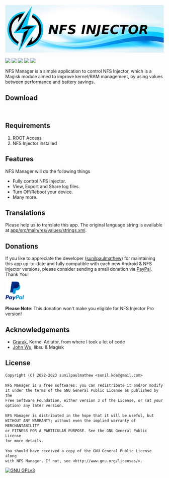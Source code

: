 ![NFS Manager](app/src/main/res/drawable/ic_nfs.png)

[![](https://img.shields.io/badge/NFS%20Manager-v2.6-green)](https://github.com/sunilpaulmathew/NFSManager/releases/download/v2.6/com.nfs.nfsmanager-v2.6-release.apk)
![](https://img.shields.io/github/downloads/sunilpaulmathew/NFSManager/total)
![](https://img.shields.io/github/downloads/sunilpaulmathew/NFSManager/v2.6/total)
![](https://img.shields.io/github/contributors/sunilpaulmathew/NFSManager)
![](https://img.shields.io/github/license/sunilpaulmathew/NFSManager)

NFS Manager is a simple application to control NFS Injector, which is a Magisk module aimed to improve kernel/RAM management, by using values between performance and battery savings.

## Download
[<img src="https://i.ibb.co/q0mdc4Z/get-it-on-github.png"
alt=""
height="80">](https://github.com/sunilpaulmathew/NFSManager/releases/download/v2.6/com.nfs.nfsmanager-v2.6-release.apk)

## Requirements
1. ROOT Access
2. NFS Injector installed

## Features
NFS Manager will do the following things
* Fully control NFS Injector.
* View, Export and Share log files.
* Turn Off/Reboot your device.
* Many more.

## Translations
Please help us to translate this app. The original language string is available at [app/src/main/res/values/strings.xml](app/src/main/res/values/strings.xml).

## Donations
If you like to appreciate the developer ([sunilpaulmathew](https://github.com/sunilpaulmathew)) for maintaining this app up-to-date and fully compatible with each new Android & NFS Injector versions, please consider sending a small donation via [PayPal](https://www.paypal.me/menacherry). Thank You!

<p><a href="https://www.paypal.me/menacherry" target="_blank"><img src="https://github.com/SmartPack/SmartPack.github.io/blob/master/asset/pic005.png?raw=true" alt="" height="60" /></a></p>

<b>Please Note</b>: This donation won't make you eligible for NFS Injector Pro version!

## Acknowledgements
* [Grarak](https://github.com/Grarak/), Kernel Adiutor, from where I took a lot of code
* [John Wu](https://github.com/topjohnwu), libsu & Magisk

## License

    Copyright (C) 2022-2023 sunilpaulmathew <sunil.kde@gmail.com>

    NFS Manager is a free softwares: you can redistribute it and/or modify
    it under the terms of the GNU General Public License as published by the
    Free Software Foundation, either version 3 of the License, or (at your
    option) any later version.

    NFS Manager is distributed in the hope that it will be useful, but
    WITHOUT ANY WARRANTY; without even the implied warranty of MERCHANTABILITY
    or FITNESS FOR A PARTICULAR PURPOSE. See the GNU General Public License
    for more details.

    You should have received a copy of the GNU General Public License along
    with NFS Manager. If not, see <http://www.gnu.org/licenses/>.

[![GNU GPLv3](https://www.gnu.org/graphics/gplv3-127x51.png)](https://www.gnu.org/licenses/gpl-3.0.en.html)